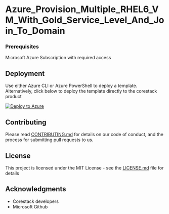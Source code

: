 
# Azure_Provision_Multiple_RHEL6_VM_With_Gold_Service_Level_And_Join_To_Domain



### Prerequisites

Microsoft Azure Subscription with required access

## Deployment

Use either Azure CLI or Azure PowerShell to deploy a template. Alternatively, click below to deploy the template directly to the corestack product 

[![Deploy to Azure](https://docs.corestack.io/wp-content/uploads/2019/09/deploy-to-corestack.svg)](http://discover.corestack.io/heatstack/templates?repositories=github&external_redirect=true&name=Azure_Provision_Multiple_RHEL6_VM_With_Gold_Service_Level_And_Join_To_Domain&url=https://raw.githubusercontent.com/corestacklabs/Templates/master/arm/Azure_Provision_Multiple_RHEL6_VM_With_Gold_Service_Level_And_Join_To_Domain/Azure_Provision_Multiple_RHEL6_VM_With_Gold_Service_Level_And_Join_To_Domain_content.json&engine=arm&type[0]=Cloud&classification[0]=Provisioning&services[0]=Azure&scope=tenant#/private)

## Contributing

Please read [CONTRIBUTING.md](https://gist.github.com/karthick-kk/30e4fd3f279492b4f040d5cd569d21d0) for details on our code of conduct, and the process for submitting pull requests to us.

## License

This project is licensed under the MIT License - see the [LICENSE.md](LICENSE.md) file for details

## Acknowledgments

* Corestack developers
* Microsoft Github

